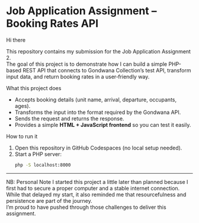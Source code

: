 # Job Application Assignment – Booking Rates API

Hi there

This repository contains my submission for the Job Application Assignment 2.  
The goal of this project is to demonstrate how I can build a simple PHP-based REST API that connects to Gondwana Collection’s test API, transform input data, and return booking rates in a user‑friendly way.

What this project does
- Accepts booking details (unit name, arrival, departure, occupants, ages).
- Transforms the input into the format required by the Gondwana API.
- Sends the request and returns the response.
- Provides a simple **HTML + JavaScript frontend** so you can test it easily.

How to run it
1. Open this repository in GitHub Codespaces (no local setup needed).
2. Start a PHP server:
   ```bash
   php -S localhost:8000
---

NB: Personal Note
I started this project a little later than planned because I first had to secure a proper computer and a stable internet connection.  
While that delayed my start, it also reminded me that resourcefulness and persistence are part of the journey.  
I’m proud to have pushed through those challenges to deliver this assignment.

